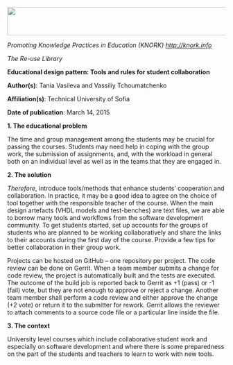 <img src="md\img023/media/image01.png" width="624" height="65" />

*Promoting Knowledge Practices in Education (KNORK) http://knork.info*

*The Re-use Library*

**Educational design pattern: Tools and rules for student collaboration**

**Author(s)**: Tania Vasileva and Vassiliy Tchoumatchenko

**Affiliation(s)**: Technical University of Sofia

**Date of publication**: March 14, 2015

**1. The educational problem**

The time and group management among the students may be crucial for passing the courses. Students may need help in coping with the group work, the submission of assignments, and, with the workload in general both on an individual level as well as in the teams that they are engaged in.

**2. The solution**

*Therefore*, introduce tools/methods that enhance students’ cooperation and collaboration. In practice, it may be a good idea to agree on the choice of tool together with the responsible teacher of the course. When the main design artefacts (VHDL models and test-benches) are text files, we are able to borrow many tools and workflows from the software development community. To get students started, set up accounts for the groups of students who are planned to be working collaboratively and share the links to their accounts during the first day of the course. Provide a few tips for better collaboration in their group work.

Projects can be hosted on GitHub – one repository per project. The code review can be done on Gerrit. When a team member submits a change for code review, the project is automatically built and the tests are executed. The outcome of the build job is reported back to Gerrit as +1 (pass) or -1 (fail) vote, but they are not enough to approve or reject a change. Another team member shall perform a code review and either approve the change (+2 vote) or return it to the submitter for rework. Gerrit allows the reviewer to attach comments to a source code file or a particular line inside the file.

**3. The context**

University level courses which include collaborative student work and especially on software development and where there is some preparedness on the part of the students and teachers to learn to work with new tools.
